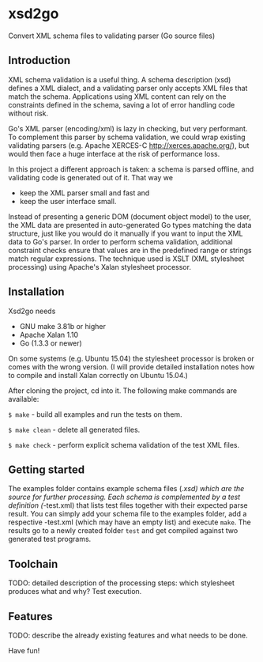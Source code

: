 # xsd2go
Convert XML schema files to validating parser (Go source files)

## Introduction
XML schema validation is a useful thing. A schema description (xsd)
defines a XML dialect, and a validating parser only accepts XML files
that match the schema. Applications using XML content can rely on the
constraints defined in the schema, saving a lot of error handling code
without risk.

Go's XML parser (encoding/xml) is lazy in checking, but very performant.
To complement this parser by schema validation, we could wrap existing
validating parsers (e.g. Apache XERCES-C http://xerces.apache.org/),
but would then face a huge interface at the risk of performance loss.

In this project a different approach is taken: a schema is parsed
offline, and validating code is generated out of it. That way we
- keep the XML parser small and fast and
- keep the user interface small.

Instead of presenting a generic DOM (document object model) to the user,
the XML data are presented in auto-generated Go types matching the data
structure, just like you would do it manually if you want to input the
XML data to Go's parser. In order to perform schema validation,
additional constraint checks ensure that values are in the predefined
range or strings match regular expressions. The technique used is XSLT
(XML stylesheet processing) using Apache's Xalan stylesheet processor.

## Installation
Xsd2go needs
- GNU make 3.81b or higher
- Apache Xalan 1.10
- Go (1.3.3 or newer)

On some systems (e.g. Ubuntu 15.04) the stylesheet processor is broken
or comes with the wrong version. (I will provide detailed installation
notes how to compile and install Xalan correctly on Ubuntu 15.04.)

After cloning the project, cd into it. The following make commands are
available:

`$ make` - build all examples and run the tests on them.

`$ make clean` - delete all generated files.

`$ make check` - perform explicit schema validation of the test XML
files.

## Getting started
The examples folder contains example schema files (*.xsd) which are the
source for further processing. Each schema is complemented by a test
definition (*-test.xml) that lists test files together with their
expected parse result. You can simply add your schema file to the
examples folder, add a respective -test.xml (which may have an empty
list) and execute `make`. The results go to a newly created folder
`test` and get compiled against two generated test programs.

## Toolchain
TODO: detailed description of the processing steps: which stylesheet
produces what and why? Test execution.

## Features
TODO: describe the already existing features and what needs to be done.

Have fun!

